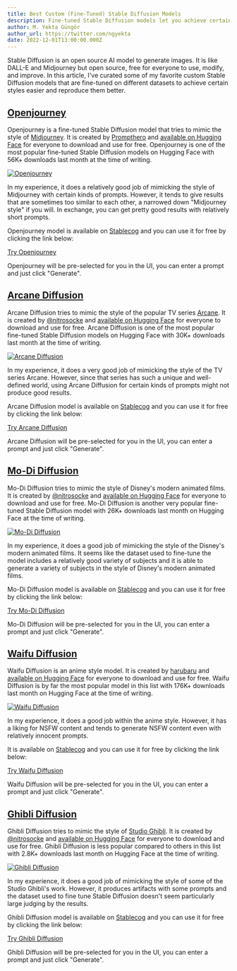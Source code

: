 ```yaml
---
title: Best Custom (Fine-Tuned) Stable Diffusion Models
description: Fine-tuned Stable Diffusion models let you achieve certain styles of art easier. When they are fine-tuned nicely, they reproduce styles in higher quality.
author: M. Yekta Güngör
author_url: https://twitter.com/ngyekta
date: 2022-12-01T13:00:00.000Z
---
```


Stable Diffusion is an open source AI model to generate images. It is like DALL-E and Midjourney but open source, free for everyone to use, modify, and improve. In this article, I've curated some of my favorite custom Stable Diffusion models that are fine-tuned on different datasets to achieve certain styles easier and reproduce them better.

## [Openjourney](https://huggingface.co/prompthero/openjourney)

Openjourney is a fine-tuned Stable Diffusion model that tries to mimic the style of [Midjourney](https://midjourney.com). It is created by [Prompthero](https://twitter.com/prompthero) and [available on Hugging Face](https://huggingface.co/prompthero/openjourney) for everyone to download and use for free. Openjourney is one of the most popular fine-tuned Stable Diffusion models on Hugging Face with 56K+ downloads last month at the time of writing.

[![Openjourney](https://ba.stablecog.com/blog/openjourney.jpg)<!--rehype:width=2560&height=3840-->](https://huggingface.co/prompthero/openjourney)

In my experience, it does a relatively good job of mimicking the style of Midjourney with certain kinds of prompts. However, it tends to give results that are sometimes too similar to each other, a narrowed down "Midjourney style" if you will. In exchange, you can get pretty good results with relatively short prompts.

Openjourney model is available on [Stablecog](https://stablecog.com/?mi=8acfe4c8-751d-4aa6-8c3c-844e3ef478e0&adv=true) and you can use it for free by clicking the link below:

[Try Openjourney](https://stablecog.com/?mi=8acfe4c8-751d-4aa6-8c3c-844e3ef478e0&adv=true)<!--rehype:button=true-->

Openjourney will be pre-selected for you in the UI, you can enter a prompt and just click "Generate".

## [Arcane Diffusion](https://huggingface.co/nitrosocke/Arcane-Diffusion)

Arcane Diffusion tries to mimic the style of the popular TV series [Arcane](https://www.imdb.com/title/tt11126994/). It is created by [@nitrosocke](https://twitter.com/nitrosocke) and [available on Hugging Face](https://huggingface.co/nitrosocke/Arcane-Diffusion) for everyone to download and use for free. Arcane Diffusion is one of the most popular fine-tuned Stable Diffusion models on Hugging Face with 30K+ downloads last month at the time of writing.

[![Arcane Diffusion](https://ba.stablecog.com/blog/arcane-diffusion.jpg)<!--rehype:width=2560&height=4480-->](https://huggingface.co/nitrosocke/Arcane-Diffusion)

In my experience, it does a very good job of mimicking the style of the TV series Arcane. However, since that series has such a unique and well-defined world, using Arcane Diffusion for certain kinds of prompts might not produce good results.

Arcane Diffusion model is available on [Stablecog](https://stablecog.com/?mi=36d9d835-646f-4fc7-b9fe-98654464bf8e&adv=true) and you can use it for free by clicking the link below:

[Try Arcane Diffusion](https://stablecog.com/?mi=36d9d835-646f-4fc7-b9fe-98654464bf8e&adv=true)<!--rehype:button=true-->

Arcane Diffusion will be pre-selected for you in the UI, you can enter a prompt and just click "Generate".

## [Mo-Di Diffusion](https://huggingface.co/nitrosocke/mo-di-diffusion)

Mo-Di Diffusion tries to mimic the style of Disney's modern animated films. It is created by [@nitrosocke](https://twitter.com/nitrosocke) and [available on Hugging Face](https://huggingface.co/nitrosocke/mo-di-diffusion) for everyone to download and use for free. Mo-Di Diffusion is another very popular fine-tuned Stable Diffusion model with 26K+ downloads last month on Hugging Face at the time of writing.

[![Mo-Di Diffusion](https://ba.stablecog.com/blog/mo-di-diffusion.jpg)<!--rehype:width=2560&height=3840-->](https://huggingface.co/nitrosocke/mo-di-diffusion)

In my experience, it does a good job of mimicking the style of the Disney's modern animated films. It seems like the dataset used to fine-tune the model includes a relatively good variety of subjects and it is able to generate a variety of subjects in the style of Disney's modern animated films.

Mo-Di Diffusion model is available on [Stablecog](https://stablecog.com/?mi=790c80e1-65b1-4556-9332-196344389572&adv=true) and you can use it for free by clicking the link below:

[Try Mo-Di Diffusion](https://stablecog.com/?mi=790c80e1-65b1-4556-9332-196344389572&adv=true)<!--rehype:button=true-->

Mo-Di Diffusion will be pre-selected for you in the UI, you can enter a prompt and just click "Generate".

## [Waifu Diffusion](https://huggingface.co/hakurei/waifu-diffusion)

Waifu Diffusion is an anime style model. It is created by [harubaru](https://github.com/harubaru) and [available on Hugging Face](https://huggingface.co/hakurei/waifu-diffusion) for everyone to download and use for free. Waifu Diffusion is by far the most popular model in this list with 176K+ downloads last month on Hugging Face at the time of writing.

[![Waifu Diffusion](https://ba.stablecog.com/blog/waifu-diffusion.jpg)<!--rehype:width=2560&height=5760-->](https://huggingface.co/hakurei/waifu-diffusion)

In my experience, it does a good job within the anime style. However, it has a liking for NSFW content and tends to generate NSFW content even with relatively innocent prompts.

It is available on [Stablecog](https://stablecog.com/?mi=f7f3d973-ac6f-4a7a-9db8-e89e4fba03a9&adv=true) and you can use it for free by clicking the link below:

[Try Waifu Diffusion](https://stablecog.com/?mi=f7f3d973-ac6f-4a7a-9db8-e89e4fba03a9&adv=true)<!--rehype:button=true-->

Waifu Diffusion will be pre-selected for you in the UI, you can enter a prompt and just click "Generate".

## [Ghibli Diffusion](https://huggingface.co/nitrosocke/Ghibli-Diffusion)

Ghibli Diffusion tries to mimic the style of [Studio Ghibli](https://www.studioghibli.com.au). It is created by [@nitrosocke](https://twitter.com/nitrosocke) and [available on Hugging Face](https://huggingface.co/nitrosocke/Ghibli-Diffusion) for everyone to download and use for free. Ghibli Diffusion is less popular compared to others in this list with 2.8K+ downloads last month on Hugging Face at the time of writing.

[![Ghibli Diffusion](https://ba.stablecog.com/blog/ghibli-diffusion.jpg)<!--rehype:width=2560&height=4480-->](https://huggingface.co/nitrosocke/Ghibli-Diffusion)

In my experience, it does a good job of mimicking the style of some of the Studio Ghibli's work. However, it produces artifacts with some prompts and the dataset used to fine tune Stable Diffusion doesn't seem particularly large judging by the results.

Ghibli Diffusion model is available on [Stablecog](https://stablecog.com/?mi=48a7031d-43b6-4a23-9f8c-8020eb6862e4&adv=true) and you can use it for free by clicking the link below:

[Try Ghibli Diffusion](https://stablecog.com/?mi=48a7031d-43b6-4a23-9f8c-8020eb6862e4&adv=true)<!--rehype:button=true-->

Ghibli Diffusion will be pre-selected for you in the UI, you can enter a prompt and just click "Generate".
